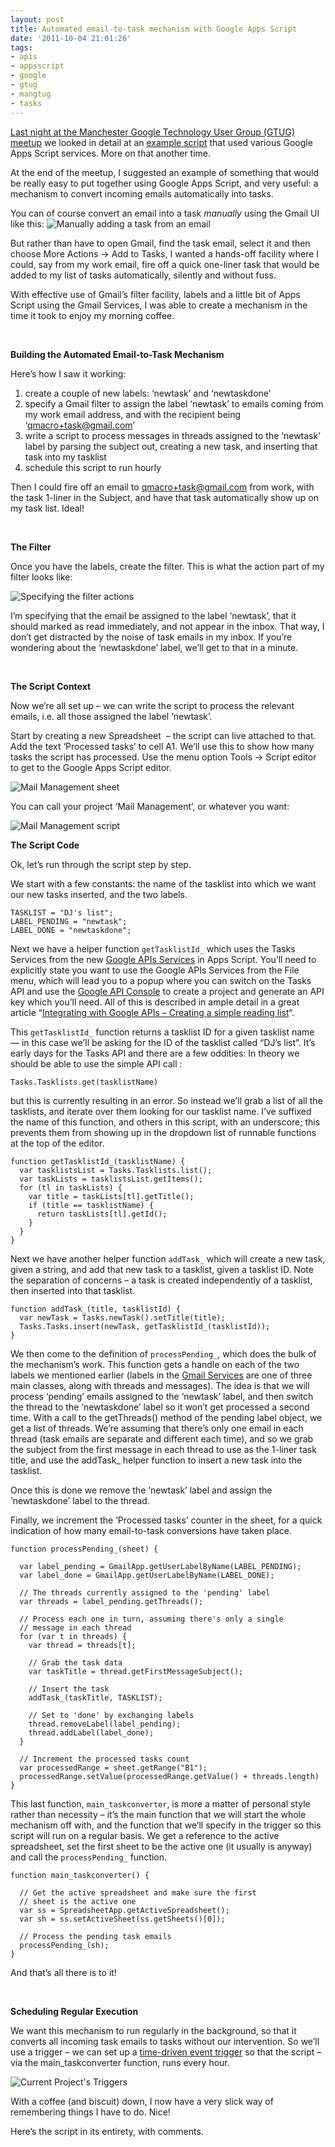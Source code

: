 ```yaml
---
layout: post
title: Automated email-to-task mechanism with Google Apps Script
date: '2011-10-04 21:01:26'
tags:
- apis
- appsscript
- google
- gtug
- mangtug
- tasks
---
```



[Last night at the Manchester Google Technology User Group (GTUG) meetup](http://madlab.org.uk/content/manchester-google-technology-user-group-13/) we looked in detail at an [example script](https://plus.google.com/110526626182299357893/posts/CetQyVtLKy8) that used various Google Apps Script services. More on that another time.

At the end of the meetup, I suggested an example of something that would be really easy to put together using Google Apps Script, and very useful: a mechanism to convert incoming emails automatically into tasks.

You can of course convert an email into a task *manually* using the Gmail UI like this:
![Manually adding a task from an email](/content/images/2017/05/AddToTasks1.jpg)

But rather than have to open Gmail, find the task email, select it and then choose More Actions -> Add to Tasks, I wanted a hands-off facility where I could, say from my work email, fire off a quick one-liner task that would be added to my list of tasks automatically, silently and without fuss.

With effective use of Gmail’s filter facility, labels and a little bit of Apps Script using the Gmail Services, I was able to create a mechanism in the time it took to enjoy my morning coffee.

 

**Building the Automated Email-to-Task Mechanism**

Here’s how I saw it working:

1. create a couple of new labels: ‘newtask’ and ‘newtaskdone’
2. specify a Gmail filter to assign the label ‘newtask’ to emails coming from my work email address, and with the recipient being ‘qmacro+task@gmail.com’
3. write a script to process messages in threads assigned to the ‘newtask’ label by parsing the subject out, creating a new task, and inserting that task into my tasklist
4. schedule this script to run hourly

Then I could fire off an email to qmacro+task@gmail.com from work, with the task 1-liner in the Subject, and have that task automatically show up on my task list. Ideal!

 

**The Filter**

Once you have the labels, create the filter. This is what the action part of my filter looks like:

![Specifying the filter actions](/content/images/2017/05/CreateAFilter.jpg)

I’m specifying that the email be assigned to the label ‘newtask’, that it should marked as read immediately, and not appear in the inbox. That way, I don’t get distracted by the noise of task emails in my inbox. If you’re wondering about the ‘newtaskdone’ label, we’ll get to that in a minute.

 

**The Script Context**

Now we’re all set up – we can write the script to process the relevant emails, i.e. all those assigned the label ‘newtask’.

Start by creating a new Spreadsheet  – the script can live attached to that. Add the text ‘Processed tasks’ to cell A1. We’ll use this to show how many tasks the script has processed. Use the menu option Tools -> Script editor to get to the Google Apps Script editor.

![Mail Management sheet](/content/images/2017/05/MailManagementSheet.jpg)

You can call your project ‘Mail Management’, or whatever you want:

![Mail Management script](/content/images/2017/05/MailManagementScript-1.jpg)


**The Script Code**

Ok, let’s run through the script step by step.

We start with a few constants: the name of the tasklist into which we want our new tasks inserted, and the two labels.

```language-javascript
TASKLIST = "DJ's list";
LABEL_PENDING = "newtask";
LABEL_DONE = "newtaskdone";
```

Next we have a helper function `getTasklistId_` which uses the Tasks Services from the new [Google APIs Services](http://code.google.com/googleapps/appsscript/googleapisservices.html) in Apps Script. You’ll need to explicitly state you want to use the Google APIs Services from the File menu, which will lead you to a popup where you can switch on the Tasks API and use the [Google API Console](http://code.google.com/apis/console-help/) to create a project and generate an API key which you’ll need. All of this is described in ample detail in a great article “[Integrating with Google APIs – Creating a simple reading list](http://code.google.com/googleapps/appsscript/articles/google_apis_reading_list.html)“.

This `getTasklistId_` function returns a tasklist ID for a given tasklist name — in this case we’ll be asking for the ID of the tasklist called “DJ’s list”. It’s early days for the Tasks API and there are a few oddities: In theory we should be able to use the simple API call :

```language-javascript
Tasks.Tasklists.get(tasklistName)
```

but this is currently resulting in an error. So instead we’ll grab a list of all the tasklists, and iterate over them looking for our tasklist name. I’ve suffixed the name of this function, and others in this script, with an underscore; this prevents them from showing up in the dropdown list of runnable functions at the top of the editor.

```language-javascript
function getTasklistId_(tasklistName) {
  var tasklistsList = Tasks.Tasklists.list();
  var taskLists = tasklistsList.getItems();
  for (tl in taskLists) {
    var title = taskLists[tl].getTitle();
    if (title == tasklistName) {
      return taskLists[tl].getId();
    }
  }
}
```

Next we have another helper function `addTask_` which will create a new task, given a string, and add that new task to a tasklist, given a tasklist ID. Note the separation of concerns – a task is created independently of a tasklist, then inserted into that tasklist.

```language-javascript
function addTask_(title, tasklistId) {
  var newTask = Tasks.newTask().setTitle(title);
  Tasks.Tasks.insert(newTask, getTasklistId_(tasklistId));
}
```

We then come to the definition of `processPending_`, which does the bulk of the mechanism’s work. This function gets a handle on each of the two labels we mentioned earlier (labels in the [Gmail Services](http://code.google.com/googleapps/appsscript/service_gmail.html) are one of three main classes, along with threads and messages). The idea is that we will process ‘pending’ emails assigned to the ‘newtask’ label, and then switch the thread to the ‘newtaskdone’ label so it won’t get processed a second time. With a call to the getThreads() method of the pending label object, we get a list of threads. We’re assuming that there’s only one email in each thread (task emails are separate and different each time), and so we grab the subject from the first message in each thread to use as the 1-liner task title, and use the addTask_ helper function to insert a new task into the tasklist.

Once this is done we remove the ‘newtask’ label and assign the ‘newtaskdone’ label to the thread.

Finally, we increment the ‘Processed tasks’ counter in the sheet, for a quick indication of how many email-to-task conversions have taken place.

```language-javascript
function processPending_(sheet) {

  var label_pending = GmailApp.getUserLabelByName(LABEL_PENDING);
  var label_done = GmailApp.getUserLabelByName(LABEL_DONE);

  // The threads currently assigned to the 'pending' label
  var threads = label_pending.getThreads();

  // Process each one in turn, assuming there's only a single
  // message in each thread
  for (var t in threads) {
    var thread = threads[t];

    // Grab the task data
    var taskTitle = thread.getFirstMessageSubject();

    // Insert the task
    addTask_(taskTitle, TASKLIST);

    // Set to 'done' by exchanging labels
    thread.removeLabel(label_pending);
    thread.addLabel(label_done);
  }

  // Increment the processed tasks count
  var processedRange = sheet.getRange("B1");
  processedRange.setValue(processedRange.getValue() + threads.length)
}
```

This last function, `main_taskconverter`, is more a matter of personal style rather than necessity – it’s the main function that we will start the whole mechanism off with, and the function that we’ll specify in the trigger so this script will run on a regular basis. We get a reference to the active spreadsheet, set the first sheet to be the active one (it usually is anyway) and call the `processPending_` function.

```language-javascript
function main_taskconverter() {

  // Get the active spreadsheet and make sure the first
  // sheet is the active one
  var ss = SpreadsheetApp.getActiveSpreadsheet();
  var sh = ss.setActiveSheet(ss.getSheets()[0]);

  // Process the pending task emails
  processPending_(sh);
}
```

And that’s all there is to it!

 

**Scheduling Regular Execution**

We want this mechanism to run regularly in the background, so that it converts all incoming task emails to tasks without our intervention. So we’ll use a trigger – we can set up a [time-driven event trigger](http://code.google.com/googleapps/appsscript/guide_events.html) so that the script – via the main_taskconverter function, runs every hour.

![Current Project's Triggers](/content/images/2017/05/CurrentProjectsTriggers.jpg)

With a coffee (and biscuit) down, I now have a very slick way of remembering things I have to do. Nice!

Here’s the script in its entirety, with comments.

<script src="https://gist.github.com/qmacro/821cdbd498fe772447165ad95a4cc470.js"></script>
